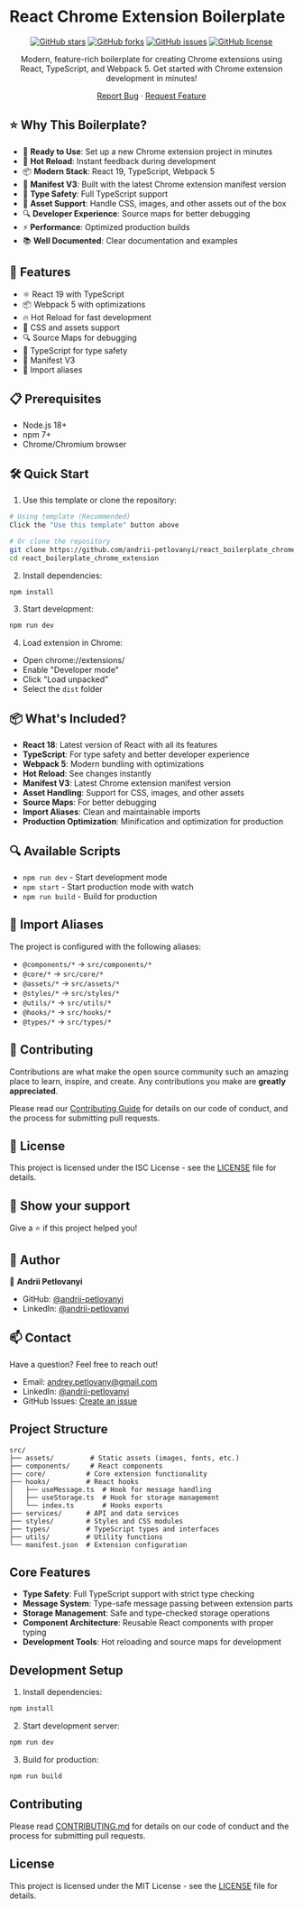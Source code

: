 # React Chrome Extension Boilerplate

<div align="center">

[![GitHub stars](https://img.shields.io/github/stars/andrii-petlovanyi/react_boilerplate_chrome_extension)](https://github.com/andrii-petlovanyi/react_boilerplate_chrome_extension/stargazers)
[![GitHub forks](https://img.shields.io/github/forks/andrii-petlovanyi/react_boilerplate_chrome_extension)](https://github.com/andrii-petlovanyi/react_boilerplate_chrome_extension/network)
[![GitHub issues](https://img.shields.io/github/issues/andrii-petlovanyi/react_boilerplate_chrome_extension)](https://github.com/andrii-petlovanyi/react_boilerplate_chrome_extension/issues)
[![GitHub license](https://img.shields.io/github/license/andrii-petlovanyi/react_boilerplate_chrome_extension)](https://github.com/andrii-petlovanyi/react_boilerplate_chrome_extension/blob/main/LICENSE)


Modern, feature-rich boilerplate for creating Chrome extensions using React, TypeScript, and Webpack 5. Get started with Chrome extension development in minutes!

[Report Bug](https://github.com/andrii-petlovanyi/react_boilerplate_chrome_extension/issues) · [Request Feature](https://github.com/andrii-petlovanyi/react_boilerplate_chrome_extension/issues)

</div>

## ⭐️ Why This Boilerplate?

- 🚀 **Ready to Use**: Set up a new Chrome extension project in minutes
- 🔄 **Hot Reload**: Instant feedback during development
- 📦 **Modern Stack**: React 19, TypeScript, Webpack 5
- 🔐 **Manifest V3**: Built with the latest Chrome extension manifest version
- 🎯 **Type Safety**: Full TypeScript support
- 🎨 **Asset Support**: Handle CSS, images, and other assets out of the box
- 🔍 **Developer Experience**: Source maps for better debugging
- ⚡ **Performance**: Optimized production builds
- 📚 **Well Documented**: Clear documentation and examples

## 🚀 Features

- ⚛️ React 19 with TypeScript
- 📦 Webpack 5 with optimizations
- 🔥 Hot Reload for fast development
- 🎨 CSS and assets support
- 🔍 Source Maps for debugging
- 📝 TypeScript for type safety
- 🔐 Manifest V3
- 🎯 Import aliases

## 📋 Prerequisites

- Node.js 18+ 
- npm 7+
- Chrome/Chromium browser

## 🛠️ Quick Start

1. Use this template or clone the repository:
```bash
# Using template (Recommended)
Click the "Use this template" button above

# Or clone the repository
git clone https://github.com/andrii-petlovanyi/react_boilerplate_chrome_extension.git
cd react_boilerplate_chrome_extension
```

2. Install dependencies:
```bash
npm install
```

3. Start development:
```bash
npm run dev
```

4. Load extension in Chrome:
- Open chrome://extensions/
- Enable "Developer mode"
- Click "Load unpacked"
- Select the `dist` folder

## 📦 What's Included?

- **React 18**: Latest version of React with all its features
- **TypeScript**: For type safety and better developer experience
- **Webpack 5**: Modern bundling with optimizations
- **Hot Reload**: See changes instantly
- **Manifest V3**: Latest Chrome extension manifest version
- **Asset Handling**: Support for CSS, images, and other assets
- **Source Maps**: For better debugging
- **Import Aliases**: Clean and maintainable imports
- **Production Optimization**: Minification and optimization for production

## 🔍 Available Scripts

- `npm run dev` - Start development mode
- `npm start` - Start production mode with watch
- `npm run build` - Build for production

## 🎯 Import Aliases

The project is configured with the following aliases:
- `@components/*` -> `src/components/*`
- `@core/*` -> `src/core/*`
- `@assets/*` -> `src/assets/*`
- `@styles/*` -> `src/styles/*`
- `@utils/*` -> `src/utils/*`
- `@hooks/*` -> `src/hooks/*`
- `@types/*` -> `src/types/*`

## 🤝 Contributing

Contributions are what make the open source community such an amazing place to learn, inspire, and create. Any contributions you make are **greatly appreciated**.

Please read our [Contributing Guide](CONTRIBUTING.md) for details on our code of conduct, and the process for submitting pull requests.

## 📝 License

This project is licensed under the ISC License - see the [LICENSE](LICENSE) file for details.

## 🌟 Show your support

Give a ⭐️ if this project helped you!

## 👥 Author

👤 **Andrii Petlovanyi**
- GitHub: [@andrii-petlovanyi](https://github.com/andrii-petlovanyi)
- LinkedIn: [@andrii-petlovanyi](https://linkedin.com/in/andriipetlovanyi)

## 📫 Contact

Have a question? Feel free to reach out!
- Email: andrey.petlovany@gmail.com
- LinkedIn: [@andrii-petlovanyi](https://linkedin.com/in/andriipetlovanyi)
- GitHub Issues: [Create an issue](https://github.com/andrii-petlovanyi/react_boilerplate_chrome_extension/issues)

## Project Structure

```
src/
├── assets/         # Static assets (images, fonts, etc.)
├── components/     # React components
├── core/          # Core extension functionality
├── hooks/         # React hooks
│   ├── useMessage.ts  # Hook for message handling
│   ├── useStorage.ts  # Hook for storage management
│   └── index.ts       # Hooks exports
├── services/      # API and data services
├── styles/        # Styles and CSS modules
├── types/         # TypeScript types and interfaces
├── utils/         # Utility functions
└── manifest.json  # Extension configuration
```

## Core Features

- **Type Safety**: Full TypeScript support with strict type checking
- **Message System**: Type-safe message passing between extension parts
- **Storage Management**: Safe and type-checked storage operations
- **Component Architecture**: Reusable React components with proper typing
- **Development Tools**: Hot reloading and source maps for development

## Development Setup

1. Install dependencies:
```bash
npm install
```

2. Start development server:
```bash
npm run dev
```

3. Build for production:
```bash
npm run build
```

## Contributing

Please read [CONTRIBUTING.md](CONTRIBUTING.md) for details on our code of conduct and the process for submitting pull requests.

## License

This project is licensed under the MIT License - see the [LICENSE](LICENSE) file for details.
